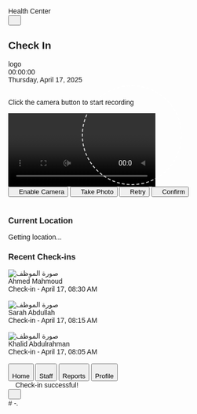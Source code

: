<!DOCTYPE html>
<html lang="en" dir="ltr">
<head>
<meta charset="UTF-8">
<meta name="viewport" content="width=device-width, initial-scale=1.0">
<title>تسجيل الحضور</title>
<script src="https://cdn.tailwindcss.com/3.4.16"></script>
<script>tailwind.config={theme:{extend:{colors:{primary:'#4CAF50',secondary:'#2196F3'},borderRadius:{'none':'0px','sm':'4px',DEFAULT:'8px','md':'12px','lg':'16px','xl':'20px','2xl':'24px','3xl':'32px','full':'9999px','button':'8px'}}}}</script>
<link rel="preconnect" href="https://fonts.googleapis.com">
<link rel="preconnect" href="https://fonts.gstatic.com" crossorigin>
<link href="https://fonts.googleapis.com/css2?family=Pacifico&display=swap" rel="stylesheet">
<link href="https://fonts.googleapis.com/css2?family=Tajawal:wght@400;500;700&display=swap" rel="stylesheet">
<link rel="stylesheet" href="https://cdnjs.cloudflare.com/ajax/libs/remixicon/4.6.0/remixicon.min.css">
<style>
:where([class^="ri-"])::before { content: "\f3c2"; }
body {
font-family: 'Tajawal', sans-serif;
}
.camera-container {
position: relative;
overflow: hidden;
}
#video {
transform: scaleX(-1);
}
#canvas {
display: none;
}
.face-guide {
position: absolute;
top: 50%;
left: 50%;
transform: translate(-50%, -50%);
width: 200px;
height: 200px;
border-radius: 50%;
border: 2px dashed rgba(255, 255, 255, 0.8);
pointer-events: none;
}
.camera-overlay {
position: absolute;
top: 0;
left: 0;
right: 0;
bottom: 0;
background: rgba(0, 0, 0, 0.5);
border-radius: 16px;
display: flex;
align-items: center;
justify-content: center;
color: white;
}
</style>
</head>
<body class="bg-gray-50 text-gray-800">
<!-- Nav Bar -->
<nav class="fixed w-full top-0 bg-primary text-white shadow-md z-10">
<div class="flex flex-col w-full">
<div class="w-full bg-[#3d8c40] py-1 text-center text-sm">
Health Center
</div>
<div class="flex items-center justify-between px-4 py-3">
<button class="w-8 h-8 flex items-center justify-center cursor-pointer" id="settingsBtn">
<i class="ri-settings-3-line ri-lg"></i>
</button>
<h1 class="text-lg font-bold">Check In</h1>
<div class="font-['Pacifico'] text-xl">logo</div>
</div>
</div>
</nav>
<!-- Main Content -->
<main class="pt-24 pb-20 px-4 min-h-screen">
<div class="mt-6 flex flex-col items-center">
<!-- Date and Time Display -->
<div class="mb-6 text-center">
<div class="text-3xl font-bold" id="timeDisplay">00:00:00</div>
<div class="text-lg text-gray-600" id="dateDisplay">Thursday, April 17, 2025</div>
</div>
<!-- Camera Section -->
<div class="w-full max-w-sm mb-6">
<div class="camera-container bg-gray-200 rounded-lg shadow-md aspect-square mb-4">
<div id="cameraPlaceholder" class="w-full h-full flex flex-col items-center justify-center text-gray-500 bg-gray-100 rounded-lg">
<div class="w-16 h-16 flex items-center justify-center bg-gray-200 rounded-full mb-2">
<i class="ri-camera-line ri-2x"></i>
</div>
<p>Click the camera button to start recording</p>
</div>
<video id="video" class="w-full h-full object-cover rounded-lg hidden"></video>
<canvas id="canvas"></canvas>
<div class="face-guide hidden"></div>
<div id="capturedImageContainer" class="w-full h-full hidden">
<img id="capturedImage" class="w-full h-full object-cover rounded-lg" />
</div>
</div>
<!-- Camera Controls -->
<div class="flex justify-center gap-4 mb-6">
<button id="cameraBtn" class="bg-primary text-white py-3 px-6 rounded-button shadow-md flex items-center justify-center cursor-pointer">
<i class="ri-camera-line ri-lg mr-2"></i>
<span>Enable Camera</span>
</button>
<button id="captureBtn" class="bg-green-600 text-white py-3 px-6 rounded-button shadow-md hidden flex items-center justify-center cursor-pointer">
<i class="ri-camera-line ri-lg mr-2"></i>
<span>Take Photo</span>
</button>
<button id="retryBtn" class="bg-orange-500 text-white py-3 px-6 rounded-button shadow-md hidden flex items-center justify-center cursor-pointer">
<i class="ri-refresh-line ri-lg mr-2"></i>
<span>Retry</span>
</button>
<button id="confirmBtn" class="bg-blue-600 text-white py-3 px-6 rounded-button shadow-md hidden flex items-center justify-center cursor-pointer">
<i class="ri-check-line ri-lg mr-2"></i>
<span>Confirm</span>
</button>
</div>
</div>
<!-- Location Section -->
<div class="w-full max-w-sm bg-white rounded-lg shadow-md p-4 mb-6">
<div class="flex items-center mb-2">
<div class="w-8 h-8 flex items-center justify-center text-primary">
<i class="ri-map-pin-line ri-lg"></i>
</div>
<h3 class="text-lg font-bold ml-2">Current Location</h3>
</div>
<div id="locationInfo" class="text-gray-600 text-sm">
Getting location...
</div>
<div class="mt-3 h-32 rounded overflow-hidden bg-gray-100">
<div class="w-full h-full bg-cover bg-center" style="background-image: url('https://public.readdy.ai/gen_page/map_placeholder_1280x720.png')"></div>
</div>
</div>
<!-- Recent Activity -->
<div class="w-full max-w-sm">
<h3 class="text-lg font-bold mb-3">Recent Check-ins</h3>
<div class="bg-white rounded-lg shadow-md overflow-hidden">
<div class="p-3 border-b border-gray-100 flex items-center">
<div class="w-10 h-10 bg-gray-200 rounded-full overflow-hidden mr-3">
<img src="https://readdy.ai/api/search-image?query=professional%20Arabic%20man%20face%20portrait%2C%20business%20attire%2C%20neutral%20expression%2C%20high%20quality&width=100&height=100&seq=1&orientation=squarish" class="w-full h-full object-cover" alt="صورة الموظف">
</div>
<div class="flex-1">
<div class="font-medium">Ahmed Mahmoud</div>
<div class="text-xs text-gray-500">Check-in - April 17, 08:30 AM</div>
</div>
<div class="w-8 h-8 flex items-center justify-center text-green-500">
<i class="ri-check-line ri-lg"></i>
</div>
</div>
<div class="p-3 border-b border-gray-100 flex items-center">
<div class="w-10 h-10 bg-gray-200 rounded-full overflow-hidden mr-3">
<img src="https://readdy.ai/api/search-image?query=professional%20Arabic%20woman%20face%20portrait%2C%20business%20attire%2C%20neutral%20expression%2C%20high%20quality&width=100&height=100&seq=2&orientation=squarish" class="w-full h-full object-cover" alt="صورة الموظف">
</div>
<div class="flex-1">
<div class="font-medium">Sarah Abdullah</div>
<div class="text-xs text-gray-500">Check-in - April 17, 08:15 AM</div>
</div>
<div class="w-8 h-8 flex items-center justify-center text-green-500">
<i class="ri-check-line ri-lg"></i>
</div>
</div>
<div class="p-3 flex items-center">
<div class="w-10 h-10 bg-gray-200 rounded-full overflow-hidden mr-3">
<img src="https://readdy.ai/api/search-image?query=professional%20Arabic%20man%20face%20portrait%2C%20business%20attire%2C%20neutral%20expression%2C%20high%20quality&width=100&height=100&seq=3&orientation=squarish" class="w-full h-full object-cover" alt="صورة الموظف">
</div>
<div class="flex-1">
<div class="font-medium">Khalid Abdulrahman</div>
<div class="text-xs text-gray-500">Check-in - April 17, 08:05 AM</div>
</div>
<div class="w-8 h-8 flex items-center justify-center text-green-500">
<i class="ri-check-line ri-lg"></i>
</div>
</div>
</div>
</div>
</div>
</main>
<!-- Tab Bar -->
<div class="fixed bottom-0 w-full bg-white shadow-[0_-2px_10px_rgba(0,0,0,0.1)] z-10">
<div class="grid grid-cols-4 h-16">
<button class="flex flex-col items-center justify-center cursor-pointer text-primary">
<div class="w-6 h-6 flex items-center justify-center">
<i class="ri-home-line ri-lg"></i>
</div>
<span class="text-xs mt-1">Home</span>
</button>
<button class="flex flex-col items-center justify-center cursor-pointer text-gray-500">
<div class="w-6 h-6 flex items-center justify-center">
<i class="ri-team-line ri-lg"></i>
</div>
<span class="text-xs mt-1">Staff</span>
</button>
<button class="flex flex-col items-center justify-center cursor-pointer text-gray-500">
<div class="w-6 h-6 flex items-center justify-center">
<i class="ri-file-list-line ri-lg"></i>
</div>
<span class="text-xs mt-1">Reports</span>
</button>
<button class="flex flex-col items-center justify-center cursor-pointer text-gray-500">
<div class="w-6 h-6 flex items-center justify-center">
<i class="ri-user-line ri-lg"></i>
</div>
<span class="text-xs mt-1">Profile</span>
</button>
</div>
</div>
<!-- Toast Notification -->
<div id="toast" class="fixed top-16 left-0 right-0 mx-auto w-4/5 max-w-sm bg-green-500 text-white py-3 px-4 rounded-lg shadow-lg flex items-center justify-between transform -translate-y-20 transition-transform duration-300">
<div class="flex items-center">
<i class="ri-check-line ri-lg mr-2"></i>
<span id="toastMessage">Check-in successful!</span>
</div>
<button id="closeToast" class="w-6 h-6 flex items-center justify-center cursor-pointer">
<i class="ri-close-line"></i>
</button>
</div>
<script>
document.addEventListener('DOMContentLoaded', function() {
// Elements
const video = document.getElementById('video');
const canvas = document.getElementById('canvas');
const cameraBtn = document.getElementById('cameraBtn');
const captureBtn = document.getElementById('captureBtn');
const retryBtn = document.getElementById('retryBtn');
const confirmBtn = document.getElementById('confirmBtn');
const cameraPlaceholder = document.getElementById('cameraPlaceholder');
const capturedImageContainer = document.getElementById('capturedImageContainer');
const capturedImage = document.getElementById('capturedImage');
const faceGuide = document.querySelector('.face-guide');
const timeDisplay = document.getElementById('timeDisplay');
const dateDisplay = document.getElementById('dateDisplay');
const locationInfo = document.getElementById('locationInfo');
const toast = document.getElementById('toast');
const closeToast = document.getElementById('closeToast');
const toastMessage = document.getElementById('toastMessage');
let stream = null;
let locationData = null;
// Update time and date
function updateDateTime() {
const now = new Date();
const options = { weekday: 'long', year: 'numeric', month: 'long', day: 'numeric' };
// Format time as HH:MM:SS
const hours = now.getHours().toString().padStart(2, '0');
const minutes = now.getMinutes().toString().padStart(2, '0');
const seconds = now.getSeconds().toString().padStart(2, '0');
timeDisplay.textContent = `${hours}:${minutes}:${seconds}`;
dateDisplay.textContent = now.toLocaleDateString('en-US', options);
}
// Initial update
updateDateTime();
// Update time every second
setInterval(updateDateTime, 1000);
// Get location
function getLocation() {
if (navigator.geolocation) {
navigator.geolocation.getCurrentPosition(
(position) => {
locationData = {
latitude: position.coords.latitude,
longitude: position.coords.longitude
};
// Reverse geocoding would normally go here
// For demo purposes, we'll just display the coordinates
locationInfo.innerHTML = `
<p>خط العرض: ${position.coords.latitude.toFixed(6)}</p>
<p>خط الطول: ${position.coords.longitude.toFixed(6)}</p>
<p>الدقة: ${position.coords.accuracy.toFixed(2)} متر</p>
`;
},
(error) => {
console.error("Error getting location:", error);
locationInfo.textContent = "Unable to access location. Please enable location services.";
showToast("Unable to access location. Please enable location services.", "orange");
}
);
} else {
locationInfo.textContent = "Your browser doesn't support geolocation.";
}
}
// Initialize location
getLocation();
// Camera functions
cameraBtn.addEventListener('click', async () => {
try {
stream = await navigator.mediaDevices.getUserMedia({
video: {
facingMode: "user",
width: { ideal: 1280 },
height: { ideal: 720 }
}
});
video.srcObject = stream;
video.play();
cameraPlaceholder.classList.add('hidden');
video.classList.remove('hidden');
faceGuide.classList.remove('hidden');
cameraBtn.classList.add('hidden');
captureBtn.classList.remove('hidden');
} catch (err) {
console.error("Error accessing camera:", err);
showToast("Unable to access camera. Please check permissions.", "red");
}
});
captureBtn.addEventListener('click', () => {
canvas.width = video.videoWidth;
canvas.height = video.videoHeight;
canvas.getContext('2d').drawImage(video, 0, 0);
// Get the captured image data
const imageData = canvas.toDataURL('image/png');
capturedImage.src = imageData;
// Hide video, show captured image
video.classList.add('hidden');
faceGuide.classList.add('hidden');
capturedImageContainer.classList.remove('hidden');
// Update buttons
captureBtn.classList.add('hidden');
retryBtn.classList.remove('hidden');
confirmBtn.classList.remove('hidden');
});
retryBtn.addEventListener('click', () => {
// Show video again
video.classList.remove('hidden');
faceGuide.classList.remove('hidden');
capturedImageContainer.classList.add('hidden');
// Update buttons
captureBtn.classList.remove('hidden');
retryBtn.classList.add('hidden');
confirmBtn.classList.add('hidden');
});
confirmBtn.addEventListener('click', () => {
// Stop camera stream
if (stream) {
stream.getTracks().forEach(track => track.stop());
}
// Reset UI
video.classList.add('hidden');
capturedImageContainer.classList.add('hidden');
cameraPlaceholder.classList.remove('hidden');
retryBtn.classList.add('hidden');
confirmBtn.classList.add('hidden');
cameraBtn.classList.remove('hidden');
// Show success message
showToast("Check-in successful!", "green");
// In a real app, here you would send the image, timestamp, and location to your server
console.log("Attendance recorded:", {
timestamp: new Date().toISOString(),
location: locationData,
// image would be sent as a file or base64 string
});
});
// Toast functions
function showToast(message, color = "green") {
toastMessage.textContent = message;
// Set color based on message type
toast.className = toast.className.replace(/bg-\w+-500/g, '');
toast.classList.add(`bg-${color}-500`);
// Show toast
toast.style.transform = 'translateY(0)';
// Auto hide after 5 seconds
setTimeout(() => {
hideToast();
}, 5000);
}
function hideToast() {
toast.style.transform = 'translateY(-20rem)';
}
closeToast.addEventListener('click', hideToast);
});
document.addEventListener('DOMContentLoaded', function() {
// Settings button functionality
const settingsBtn = document.getElementById('settingsBtn');
settingsBtn.addEventListener('click', () => {
// In a real app, this would open settings modal
console.log("Settings button clicked");
});
});
</script>
</body>
</html>
# -.
